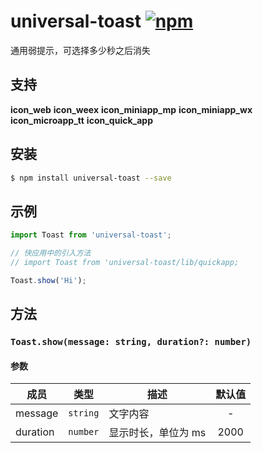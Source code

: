 # universal-toast [![npm](https://img.shields.io/npm/v/universal-toast.svg)](https://www.npmjs.com/package/universal-toast)

通用弱提示，可选择多少秒之后消失

## 支持
__icon_web__ __icon_weex__ __icon_miniapp_mp__ __icon_miniapp_wx__ __icon_microapp_tt__ __icon_quick_app__

## 安装

```bash
$ npm install universal-toast --save
```

## 示例

```js
import Toast from 'universal-toast';

// 快应用中的引入方法
// import Toast from 'universal-toast/lib/quickapp;

Toast.show('Hi');

```

## 方法

### `Toast.show(message: string, duration?: number)`

#### 参数
| 成员     | 类型     | 描述                | 默认值 |
| -------- | -------- | ------------------- | :----: |
| message  | `string` | 文字内容            |   -    |
| duration | `number` | 显示时长，单位为 ms |  2000  |
